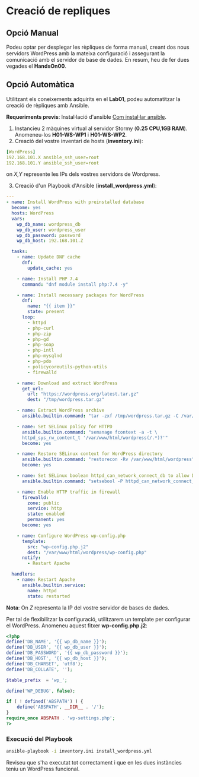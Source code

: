 # Creació de repliques

## Opció Manual

Podeu optar per desplegar les rèpliques de forma manual, creant dos nous servidors WordPress amb la mateixa configuració i assegurant la comunicació amb el servidor de base de dades. En resum, heu de fer dues vegades el **HandsOn00**.

## Opció Automàtica

Utilitzant els coneixements adquirits en el **Lab01**, podeu automatitzar la creació de rèpliques amb Ansible. 

**Requeriments previs**: Instal·lació d'ansible [Com instal·lar ansible]().




1. Instancieu 2 màquines virtual al servidor Stormy (**0.25 CPU,1GB RAM**). Anomeneu-los **H01-WS-WP1** i **H01-WS-WP2**.
2. Creació del vostre inventari de hosts (**inventory.ini**):

  ```yaml
  [WordPress]
  192.168.101.X ansible_ssh_user=root 
  192.168.101.Y ansible_ssh_user=root 
  ```

  on *X,Y* represente les IPs dels vostres servidors de Wordpress.

3. Creació d'un Playbook d'Ansible (**install_wordpress.yml**):

  ```yaml
  ---
  - name: Install WordPress with preinstalled database
    become: yes
    hosts: WordPress
    vars:
      wp_db_name: wordpress_db
      wp_db_user: wordpress_user
      wp_db_password: password
      wp_db_host: 192.168.101.Z 

    tasks:
      - name: Update DNF cache
        dnf:
          update_cache: yes

      - name: Install PHP 7.4
        command: "dnf module install php:7.4 -y"

      - name: Install necessary packages for WordPress
        dnf:
          name: "{{ item }}"
          state: present
        loop:
          - httpd
          - php-curl
          - php-zip
          - php-gd
          - php-soap
          - php-intl
          - php-mysqlnd
          - php-pdo
          - policycoreutils-python-utils
          - firewalld

      - name: Download and extract WordPress
        get_url:
          url: "https://wordpress.org/latest.tar.gz"
          dest: "/tmp/wordpress.tar.gz"

      - name: Extract WordPress archive
        ansible.builtin.command: "tar -zxf /tmp/wordpress.tar.gz -C /var/www/html/"

      - name: Set SELinux policy for HTTPD
        ansible.builtin.command: "semanage fcontext -a -t \ 
        httpd_sys_rw_content_t '/var/www/html/wordpress(/.*)?'"
        become: yes

      - name: Restore SELinux context for WordPress directory
        ansible.builtin.command: "restorecon -Rv /var/www/html/wordpress"
        become: yes

      - name: Set SELinux boolean httpd_can_network_connect_db to allow DB connections
        ansible.builtin.command: "setsebool -P httpd_can_network_connect_db 1"

      - name: Enable HTTP traffic in firewall
        firewalld:
          zone: public
          service: http
          state: enabled
          permanent: yes
        become: yes

      - name: Configure WordPress wp-config.php
        template:
          src: "wp-config.php.j2"
          dest: "/var/www/html/wordpress/wp-config.php"
        notify:
          - Restart Apache

    handlers:
      - name: Restart Apache
        ansible.builtin.service:
          name: httpd
          state: restarted

  ```

  **Nota**: On *Z* representa la IP del vostre servidor de bases de dades.

  Per tal de flexibilitzar la configuració, utilitzarem un template per configurar el WordPress. Anomeneu aquest fitxer **wp-config.php.j2**:

  ```php
  <?php
  define('DB_NAME', '{{ wp_db_name }}');
  define('DB_USER', '{{ wp_db_user }}');
  define('DB_PASSWORD', '{{ wp_db_password }}');
  define('DB_HOST', '{{ wp_db_host }}');
  define('DB_CHARSET', 'utf8');
  define('DB_COLLATE', '');

  $table_prefix  = 'wp_';

  define('WP_DEBUG', false);

  if ( ! defined('ABSPATH') ) {
      define('ABSPATH', __DIR__ . '/');
  }
  require_once ABSPATH . 'wp-settings.php';
  ?>

  ```

### Execució del Playbook

```sh
ansible-playbook -i inventory.ini install_wordpress.yml
```

Reviseu que s'ha executat tot correctament i que en les dues instàncies teniu un WordPress funcional.